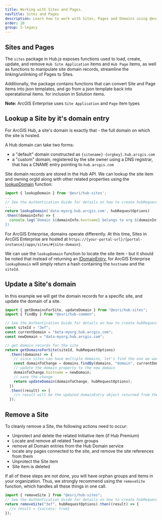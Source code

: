 ```yaml
---
title: Working with Sites and Pages.
navTitle: Sites and Pages
description: Learn how to work with Sites, Pages and Domains using @esri/hub.js.
order: 20
group: 5-legacy
---
```


## Sites and Pages

The `sites` package in Hub.js exposes functions used to load, create, update, and remove `Hub Site Application` items and `Hub Page` items, as well as functions to manipulate site domain records, streamline the linking/unlinking of Pages to Sites.

Additionally, the package contains functions that can convert Site and Page items into json templates, and go from a json template back into operatational items. for inclusion in Solution items.

**Note:** ArcGIS Enterprise uses `Site Application` and `Page` item types

## Lookup a Site by it's domain entry

For ArcGIS Hub, a site's domain is exactly that - the full domain on which the site is hosted.

A Hub domain can take two forms:

- a "default" domain constructed as `{sitename}-{orgkey}.hub.arcgis.com`
- a "custom" domain, registered by the site owner using a DNS registrar, that has a CNAME entry pointing to `hub.arcgis.com`

Site domain records are stored in the Hub API. We can lookup the site item and owning orgId along with other related properties using the [lookupDomain](https://esri.github.io/hub.js/api/sites/lookupDomain/) function:

```js
import { lookupDomain } from '@esri/hub-sites';
...
// See the Authentication Guide for details on how to create hubRequestOptions
...
return lookupDomain('data-myorg.hub.arcgis.com', hubRequestOptions)
.then((domainInfo) => {
  console.log(`Domain ${domainInfo.hostname} belongs to org ${domainInfo.orgId} and is backed by item ${domainInfo.itemId})
})
```

For ArcGIS Enterprise, domains operate differently. At this time, Sites in ArcGIS Enterprise are hosted at `https://{your-portal-url}/{portal-instance}/apps/sites/#{site-domain}`.

We can use the `lookupDomain` function to locate the site item - but it should be noted that instead of returning an [IDomainEntry](https://esri.github.io/hub.js/api/sites/IDomainEntry/), for ArcGIS Enterprise `lookupDomain` will simply return a hash containing the `hostname` and the `siteId`.

## Update a Site's domain

In this example we will get the domain records for a specific site, and update the domain of a site.

```js
import { getDomainsForSite, updateDomain } from "@esri/hub-sites";
import { findBy } from "@esri/hub-common";

// See the Authentication Guide for details on how to create hubRequestOptions
const siteId = "3ef";
const currentDomain = "beta-myorg.hub.arcgis.com";
const newDomain = "data-myorg.hub.arcgis.com";

// get domain records for the site
return getDomainsForSite(siteId, hubRequestOptions)
  .then((domains) => {
    // since sites can have multiple domains, let's find the one we want to change
    const domainToChange = domains.findBy(domains, "domain", currentDomain);
    // update the domain property to the new domain
    domainToChange.hostname = newDomain;
    // save the change
    return updateDomain(domainToChange, hubRequestOptions);
  })
  .then((result) => {
    //> result will be the updated domainEntry object returned from the Hub API
  });
```

## Remove a Site

To cleanly remove a Site, the following actions need to occur:

- Unprotect and delete the related Initiative item (if Hub Premium)
- Locate and remove all related Team groups
- remove all Domain entries from the Hub Domain service
- locate any pages connected to the site, and remove the site references from them
- Unprotect the Site item
- Site item is deleted

If all of these steps are not done, you will have orphan groups and items in your organization. Thus, we strongly recommend using the `removeSite` function, which handles all these things in one call.

```js
import { removeSite } from "@esri/hub-sites";
// See the Authentication Guide for details on how to create hubRequestOptions
return removeSite("3ef", hubRequestOptions).then((result) => {
  //> result = {success: true}
});
```

